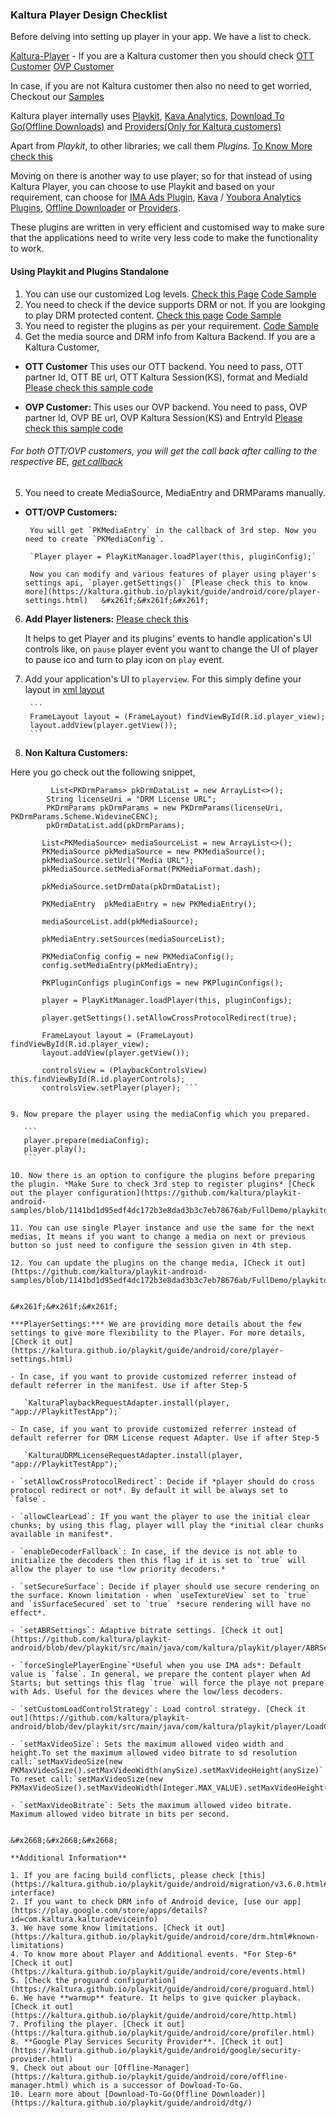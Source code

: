 ### Kaltura Player Design Checklist

Before delving into setting up player in your app. We have a list to check.

[Kaltura-Player](https://kaltura.github.io/playkit/guide/android/migration/KalturaPlayer.html) - If you are a Kaltura customer then you should check 
[OTT Customer](https://github.com/kaltura/kaltura-player-android-samples/tree/develop/OTTSamples)
[OVP Customer](https://github.com/kaltura/kaltura-player-android-samples/tree/develop/OVPSamples)

In case, if you are not Kaltura customer then also no need to get worried, 
Checkout our [Samples](https://github.com/kaltura/kaltura-player-android-samples/tree/develop/BasicSamples)

Kaltura player internally uses [Playkit](https://github.com/kaltura/playkit-android), [Kava Analytics](https://github.com/kaltura/playkit-android-kava), [Download To Go(Offline Downloads)](https://github.com/kaltura/playkit-dtg-android) and [Providers(Only for Kaltura customers)](https://github.com/kaltura/playkit-android-providers)

Apart from *Playkit*, to other libraries; we call them *Plugins*. [To Know More check this](https://kaltura.github.io/playkit/#components)

Moving on there is another way to use player; so for that instead of using Kaltura Player, you can choose to use Playkit and based on your requirement, can choose for [IMA Ads Plugin](https://github.com/kaltura/playkit-android-ima), [Kava](https://github.com/kaltura/playkit-android-kava) / [Youbora Analytics Plugins](https://github.com/kaltura/playkit-android-youbora), [Offline Downloader](https://github.com/kaltura/playkit-dtg-android) or [Providers](https://github.com/kaltura/playkit-android-providers).

These plugins are written in very efficient and customised way to make sure that the applications need to write very less code to make the functionality to work.

#### Using Playkit and Plugins Standalone

1. You can use our customized Log levels. [Check this Page](https://kaltura.github.io/playkit/guide/android/core/logging.html) [ Code Sample](https://github.com/kaltura/playkit-android-samples/blob/1141bd1d95edf4dc172b3e8dad3b3c7eb78676ab/FullDemo/playkitdemo/src/main/java/com/kaltura/playkitdemo/MainActivity.java#L117)
2. You need to check if the device supports DRM or not. If you are lookging to play DRM protected content. [Check this page](https://kaltura.github.io/playkit/guide/android/core/drm.html) [ Code Sample](https://github.com/kaltura/playkit-android-samples/blob/1141bd1d95edf4dc172b3e8dad3b3c7eb78676ab/FullDemo/playkitdemo/src/main/java/com/kaltura/playkitdemo/MainActivity.java#L318)
3. You need to register the plugins as per your requirement. [Code Sample](https://github.com/kaltura/playkit-android-samples/blob/1141bd1d95edf4dc172b3e8dad3b3c7eb78676ab/FullDemo/playkitdemo/src/main/java/com/kaltura/playkitdemo/MainActivity.java#L287)
4. Get the media source and DRM info from Kaltura Backend. If you are a Kaltura Customer,
 - **OTT Customer** This uses our OTT backend. You need to pass, OTT partner Id, OTT BE url, OTT Kaltura Session(KS), format and MediaId [Please check this sample code](https://github.com/kaltura/playkit-android-samples/blob/1141bd1d95edf4dc172b3e8dad3b3c7eb78676ab/FullDemo/playkitdemo/src/main/java/com/kaltura/playkitdemo/MainActivity.java#L357)

 - **OVP Customer:** This uses our OVP backend. You need to pass, OVP partner Id, OVP BE url, OVP Kaltura Session(KS) and EntryId [Please check this sample code](https://github.com/kaltura/playkit-android-samples/blob/1141bd1d95edf4dc172b3e8dad3b3c7eb78676ab/FullDemo/playkitdemo/src/main/java/com/kaltura/playkitdemo/MainActivity.java#L443)

 ###### For both OTT/OVP customers, you will get the call back after calling to the respective BE, [get callback](https://github.com/kaltura/playkit-android-samples/blob/1141bd1d95edf4dc172b3e8dad3b3c7eb78676ab/FullDemo/playkitdemo/src/main/java/com/kaltura/playkitdemo/MainActivity.java#L298)
 
5. You need to create MediaSource, MediaEntry and DRMParams manually.

 - **OTT/OVP Customers:**
 
 		You will get `PKMediaEntry` in the callback of 3rd step. Now you need to create `PKMediaConfig`. 
 		
 		`Player player = PlayKitManager.loadPlayer(this, pluginConfig);`
 		
 		Now you can modify and various features of player using player's settings api, `player.getSettings()` [Please check this to know more](https://kaltura.github.io/playkit/guide/android/core/player-settings.html)  	&#x261f;&#x261f;&#x261f;
 		
6. **Add Player listeners:** [Please check this](https://github.com/kaltura/playkit-android-samples/blob/1141bd1d95edf4dc172b3e8dad3b3c7eb78676ab/FullDemo/playkitdemo/src/main/java/com/kaltura/playkitdemo/MainActivity.java#L916)

	It helps to get Player and its plugins' events to handle application's UI controls like, on `pause` player event you want to change the UI of player to pause ico and turn to play icon on `play` event.
 
7. Add your application's UI to `playerview`. For this simply define your layout in [xml layout](https://github.com/kaltura/playkit-android-samples/blob/1141bd1d95edf4dc172b3e8dad3b3c7eb78676ab/FullDemo/playkitdemo/src/main/res/layout/activity_main.xml#L106)
 
	 	```
	 	FrameLayout layout = (FrameLayout) findViewById(R.id.player_view);
	 	layout.addView(player.getView());
	 	```
 		
8. **Non Kaltura Customers:**  
 		
 Here you go check out the following snippet,
 		
 ```
	 	  List<PKDrmParams> pkDrmDataList = new ArrayList<>();
	     String licenseUri = "DRM License URL";
	     PKDrmParams pkDrmParams = new PKDrmParams(licenseUri, PKDrmParams.Scheme.WidevineCENC);
	     pkDrmDataList.add(pkDrmParams);

        List<PKMediaSource> mediaSourceList = new ArrayList<>();
        PKMediaSource pkMediaSource = new PKMediaSource();
        pkMediaSource.setUrl("Media URL");
        pkMediaSource.setMediaFormat(PKMediaFormat.dash);

        pkMediaSource.setDrmData(pkDrmDataList);

        PKMediaEntry  pkMediaEntry = new PKMediaEntry();
        
        mediaSourceList.add(pkMediaSource);
        
        pkMediaEntry.setSources(mediaSourceList);

        PKMediaConfig config = new PKMediaConfig();
        config.setMediaEntry(pkMediaEntry);

        PKPluginConfigs pluginConfigs = new PKPluginConfigs();

        player = PlayKitManager.loadPlayer(this, pluginConfigs);

        player.getSettings().setAllowCrossProtocolRedirect(true);

        FrameLayout layout = (FrameLayout) findViewById(R.id.player_view);
        layout.addView(player.getView());

        controlsView = (PlaybackControlsView) this.findViewById(R.id.playerControls);
        controlsView.setPlayer(player); ```
 	
 		
9. Now prepare the player using the mediaConfig which you prepared.

	```
	player.prepare(mediaConfig);
	player.play();
	```
 
10. Now there is an option to configure the plugins before preparing the plugin. *Make Sure to check 3rd step to register plugins* [Check out the player configuration](https://github.com/kaltura/playkit-android-samples/blob/1141bd1d95edf4dc172b3e8dad3b3c7eb78676ab/FullDemo/playkitdemo/src/main/java/com/kaltura/playkitdemo/MainActivity.java#L709)

11. You can use single Player instance and use the same for the next medias, It means if you want to change a media on next or previous button so just need to configure the session given in 4th step.

12. You can update the plugins on the change media, [Check it out](https://github.com/kaltura/playkit-android-samples/blob/1141bd1d95edf4dc172b3e8dad3b3c7eb78676ab/FullDemo/playkitdemo/src/main/java/com/kaltura/playkitdemo/MainActivity.java#L532)


&#x261f;&#x261f;&#x261f;

***PlayerSettings:*** We are providing more details about the few settings to give more flexibility to the Player. For more details, [Check it out](https://kaltura.github.io/playkit/guide/android/core/player-settings.html)

- In case, if you want to provide customized referrer instead of default referrer in the manifest. Use if after Step-5

	`KalturaPlaybackRequestAdapter.install(player, "app://PlaykitTestApp");`

- In case, if you want to provide customized referrer instead of default referrer for DRM License request Adapter. Use if after Step-5

	`KalturaUDRMLicenseRequestAdapter.install(player, "app://PlaykitTestApp");`
	
- `setAllowCrossProtocolRedirect`: Decide if *player should do cross protocol redirect or not*. By default it will be always set to `false`.

- `allowClearLead`: If you want the player to use the initial clear chunks; by using this flag, player will play the *initial clear chunks available in manifest*.

- `enableDecoderFallback`: In case, if the device is not able to initialize the decoders then this flag if it is set to `true` will allow the player to use *low priority decoders.*

- `setSecureSurface`: Decide if player should use secure rendering on the surface. Known limitation - when `useTextureView` set to `true` and `isSurfaceSecured` set to `true` *secure rendering will have no effect*.

- `setABRSettings`: Adaptive bitrate settings. [Check it out](https://github.com/kaltura/playkit-android/blob/dev/playkit/src/main/java/com/kaltura/playkit/player/ABRSettings.java)

- `forceSinglePlayerEngine`*Useful when you use IMA ads*: Default value is `false`. In general, we prepare the content player when Ad Starts; but settings this flag `true` will force the playe not prepare with Ads. Useful for the devices where the low/less decoders.

- `setCustomLoadControlStrategy`: Load control strategy. [Check it out](https://github.com/kaltura/playkit-android/blob/dev/playkit/src/main/java/com/kaltura/playkit/player/LoadControlBuffers.java)

- `setMaxVideoSize`: Sets the maximum allowed video width and height.To set the maximum allowed video bitrate to sd resolution call:`setMaxVideoSize(new PKMaxVideoSize().setMaxVideoWidth(anySize).setMaxVideoHeight(anySize)`
To reset call:`setMaxVideoSize(new PKMaxVideoSize().setMaxVideoWidth(Integer.MAX_VALUE).setMaxVideoHeight(Integer.MAX_VALUE)`

- `setMaxVideoBitrate`: Sets the maximum allowed video bitrate. Maximum allowed video bitrate in bits per second.


&#x2668;&#x2668;&#x2668;

**Additional Information**

1. If you are facing build conflicts, please check [this](https://kaltura.github.io/playkit/guide/android/migration/v3.6.0.html#plugin-interface)
2. If you want to check DRM info of Android device, [use our app](https://play.google.com/store/apps/details?id=com.kaltura.kalturadeviceinfo)
3. We have some know limitations. [Check it out](https://kaltura.github.io/playkit/guide/android/core/drm.html#known-limitations)
4. To know more about Player and Additional events. *For Step-6* [Check it out](https://kaltura.github.io/playkit/guide/android/core/events.html)
5. [Check the proguard configuration](https://kaltura.github.io/playkit/guide/android/core/proguard.html)
6. We have **warmup** feature. It helps to give quicker playback. [Check it out](https://kaltura.github.io/playkit/guide/android/core/http.html)
7. Profiling the player. [Check it out](https://kaltura.github.io/playkit/guide/android/core/profiler.html)
8. **Google Play Services Security Provider**. [Check it out](https://kaltura.github.io/playkit/guide/android/google/security-provider.html)
9. Check out about our [Offline-Manager](https://kaltura.github.io/playkit/guide/android/core/offline-manager.html) which is a successor of Dowload-To-Go.
10. Learn more about [Download-To-Go(Offline Downloader)](https://kaltura.github.io/playkit/guide/android/dtg/)

